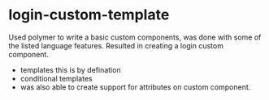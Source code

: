 login-custom-template
=====================

Used polymer to write a basic custom components, was done with some of the listed language features. 
Resulted in creating a login custom component.
- templates this is by defination 
- conditional templates
- was also able to create support for attributes on custom component.
